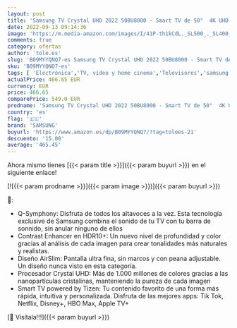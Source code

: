 ```yaml
---
layout: post
title: 'Samsung TV Crystal UHD 2022 50BU8000 - Smart TV de 50"  4K UHD  Procesador Crystal UHD  Contast Enhancer con HDR10+  Q-Symphony y Alexa integrada.'
date: 2022-09-13 09:14:36
image: 'https://m.media-amazon.com/images/I/41P-th1kCdL._SL500_._SL400_.jpg'
comments: true
category: ofertas
author: 'tole.es'
slug: 'B09MYYQNQ7-es Samsung TV Crystal UHD 2022 50BU8000 - Smart TV de 50" 4K...'
sku: 'B09MYYQNQ7-es'
tags: [ 'Electrónica','TV, vídeo y home cinema','Televisores','samsung','smart','tv','🇪🇸', ]
actualPrice: 466.65 EUR
currency: EUR
price: 466.65
comparePrice: 549.0 EUR
prodname: 'Samsung TV Crystal UHD 2022 50BU8000 - Smart TV de 50"  4K UHD  Procesador Crystal UHD  Contast Enhancer con HDR10+  Q-Symphony y Alexa integrada.'
country: 'es'
flag: '🇪🇸'
brand: 'SAMSUNG'
buyurl: 'https://www.amazon.es/dp/B09MYYQNQ7/?tag=tolees-21'
descuento: '15.00'
average: '465.45'
---
```


Ahora mismo tienes [{{< param title >}}]({{< param buyurl >}}) en el siguiente enlace!

[![{{< param prodname >}}]({{< param image >}})]({{< param buyurl >}})

🔎:

- Q-Symphony: Disfruta de todos los altavoces a la vez. Esta tecnología exclusive de Samsung combina el sonido de tu TV con tu barra de sonnido, sin anular ninguno de ellos
- Contrast Enhancer en HDR10+: Un nuevo nivel de profundidad y color gracias al análisis de cada imagen para crear tonalidades más naturales y realistas.
- Diseño AirSlim: Pantalla ultra fina, sin marcos y con peana adjustable. Un diseño nunca visto en esta categoría.
- Procesador Crystal UHD: Más de 1.000 millones de colores gracias a las nanopartículas cristalinas, manteniendo la pureza de cada imagen
- Smart TV powered by Tizen: Tu contenido favorito de una forma más rápida, intuitiva y personalizada. Disfruta de las mejores apps: Tik Tok, Netflix, Disney+, HBO Max, Apple TV+

[🛒 Visítala!!!]({{< param buyurl >}})

